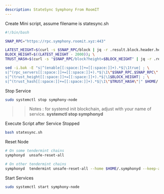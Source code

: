 ```yaml
---
description: StateSync Symphony From RoomIT
---
```


Create Mini script, assume filename is statesync.sh

```bash
#!/bin/bash

SNAP_RPC="https://rpc.symphony.roomit.xyz:443"

LATEST_HEIGHT=$(curl -s $SNAP_RPC/block | jq -r .result.block.header.height); \
BLOCK_HEIGHT=$((LATEST_HEIGHT - 2000)); \
TRUST_HASH=$(curl -s "$SNAP_RPC/block?height=$BLOCK_HEIGHT" | jq -r .result.block_id.hash)

sed -i.bak -E "s|^(enable[[:space:]]+=[[:space:]]+).*$|\1true| ; \
s|^(rpc_servers[[:space:]]+=[[:space:]]+).*$|\1\"$SNAP_RPC,$SNAP_RPC\"| ; \
s|^(trust_height[[:space:]]+=[[:space:]]+).*$|\1$BLOCK_HEIGHT| ; \
s|^(trust_hash[[:space:]]+=[[:space:]]+).*$|\1\"$TRUST_HASH\"|" $HOME/.symphonyd/config/config.toml
```


Stop Service
```bash
sudo systemctl stop symphony-node
```

>> Notes : for systemd init blockchain, adjust with your name of service. __systemctl stop symphonyd__


Execute Script after Service Stopped
```bash
bash statesync.sh
```

Reset Node
```bash
# On some tendermint chains
symphonyd  unsafe-reset-all

# On other tendermint chains
symphonyd  tendermint unsafe-reset-all --home $HOME/.symphonyd --keep-addr-book
```

Start Services
```bash
sudo systemctl start symphony-node
```